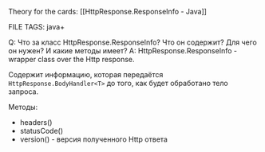 
Theory for the cards: [[HttpResponse.ResponseInfo - Java]] 

FILE TAGS: java+

Q: Что за класс HttpResponse.ResponseInfo? Что он содержит? Для чего он нужен? И какие методы имеет?
A: HttpResponse.ResponseInfo - wrapper class over the Http response. 
	
Содержит информацию, которая передаётся `HttpResponse.BodyHandler<T>` до того, как будет обработано тело запроса.
	
Методы:
- headers()
- statusCode()
- version() - версия полученного Http ответа
<!--ID: 1758737169512-->
